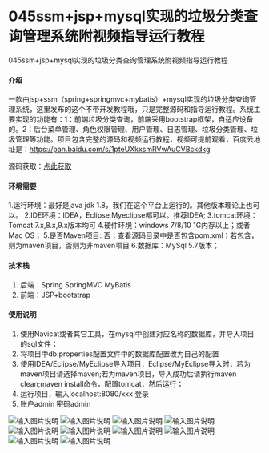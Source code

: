 # 045ssm+jsp+mysql实现的垃圾分类查询管理系统附视频指导运行教程
045ssm+jsp+mysql实现的垃圾分类查询管理系统附视频指导运行教程


#### 介绍
一款由jsp+ssm（spring+springmvc+mybatis）+mysql实现的垃圾分类查询管理系统，这里发布的这个不带开发教程哦，只是完整源码和指导运行教程。系统主要实现的功能有：1：前端垃圾分类查询，前端采用bootstrap框架，自适应设备的。2：后台菜单管理、角色权限管理、用户管理、日志管理、垃圾分类管理、垃圾管理等功能。项目包含完整的源码和视频运行教程，视频可提前观看，百度云地址是：https://pan.baidu.com/s/1pteUXkxsmRVwAuCVBckdkg

源码获取：[点此获取](http://www.shuyue.fun/?type=productinfo&id=146)

#### 环境需要
1.运行环境：最好是java jdk 1.8，我们在这个平台上运行的。其他版本理论上也可以。
2.IDE环境：IDEA，Eclipse,Myeclipse都可以。推荐IDEA;
3.tomcat环境：Tomcat 7.x,8.x,9.x版本均可
4.硬件环境：windows 7/8/10 1G内存以上；或者 Mac OS；
5.是否Maven项目: 否；查看源码目录中是否包含pom.xml；若包含，则为maven项目，否则为非maven项目
6.数据库：MySql 5.7版本；

#### 技术栈
1. 后端：Spring SpringMVC MyBatis
2. 前端：JSP+bootstrap

#### 使用说明
1. 使用Navicat或者其它工具，在mysql中创建对应名称的数据库，并导入项目的sql文件；
2. 将项目中db.properties配置文件中的数据库配置改为自己的配置
3. 使用IDEA/Eclipse/MyEclipse导入项目，Eclipse/MyEclipse导入时，若为maven项目请选择maven;若为maven项目，导入成功后请执行maven clean;maven install命令，配置tomcat，然后运行；
4. 运行项目，输入localhost:8080/xxx 登录
5. 账户admin  密码admin

![输入图片说明](https://images.gitee.com/uploads/images/2021/0315/110935_c394c805_863230.png "屏幕截图.png")
![输入图片说明](https://images.gitee.com/uploads/images/2021/0315/110946_c81e6f8d_863230.png "屏幕截图.png")
![输入图片说明](https://images.gitee.com/uploads/images/2021/0315/110956_dc222fc0_863230.png "屏幕截图.png")
![输入图片说明](https://images.gitee.com/uploads/images/2021/0315/111006_c888be39_863230.png "屏幕截图.png")
![输入图片说明](https://images.gitee.com/uploads/images/2021/0315/130634_949e3be1_863230.png "屏幕截图.png")
![输入图片说明](https://images.gitee.com/uploads/images/2021/0315/130653_f5f46ddf_863230.png "屏幕截图.png")
![输入图片说明](https://images.gitee.com/uploads/images/2021/0315/130707_18648a6c_863230.png "屏幕截图.png")
![输入图片说明](https://images.gitee.com/uploads/images/2021/0315/130717_5be4d5ff_863230.png "屏幕截图.png")
![输入图片说明](https://images.gitee.com/uploads/images/2021/0315/130727_9298eeea_863230.png "屏幕截图.png")
![输入图片说明](https://images.gitee.com/uploads/images/2021/0315/130738_687cdc8d_863230.png "屏幕截图.png")
